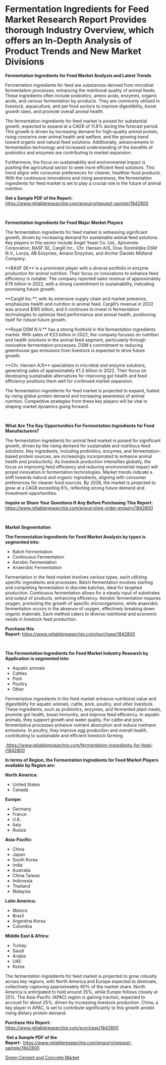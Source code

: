 <p><h1>Fermentation Ingredients for Feed Market Research Report Provides thorough Industry Overview, which offers an In-Depth Analysis of Product Trends and New Market Divisions</h1></p><p><strong>Fermentation Ingredients for Feed Market Analysis and Latest Trends</strong></p>
<p><p>Fermentation ingredients for feed are substances derived from microbial fermentation processes, enhancing the nutritional quality of animal feeds. These ingredients often include probiotics, amino acids, enzymes, organic acids, and various fermentation by-products. They are commonly utilized in livestock, aquaculture, and pet food sectors to improve digestibility, boost growth rates, and promote overall animal health.</p><p>The fermentation ingredients for feed market is poised for substantial growth, expected to expand at a CAGR of 11.8% during the forecast period. This growth is driven by increasing demand for high-quality animal protein, rising concerns over animal health and welfare, and the growing trend toward organic and natural feed solutions. Additionally, advancements in fermentation technology and increased understanding of the benefits of probiotics and enzymes are contributing to market expansion. </p><p>Furthermore, the focus on sustainability and environmental impact is pushing the agricultural sector to seek more efficient feed solutions. This trend aligns with consumer preferences for cleaner, healthier food products. With the continuous innovations and rising awareness, the fermentation ingredients for feed market is set to play a crucial role in the future of animal nutrition.</p></p>
<p><strong>Get a Sample PDF of the Report:&nbsp;</strong> <a href="https://www.reliableresearchiq.com/enquiry/request-sample/1842800?utm_campaign=2821&utm_medium=2&utm_source=Github&utm_content=ia&utm_term=26032025&utm_id=fermentation-ingredients-for-feed">https://www.reliableresearchiq.com/enquiry/request-sample/1842800</a></p>
<p>&nbsp;</p>
<p><strong>Fermentation Ingredients for Feed Major Market Players</strong></p>
<p><p>The fermentation ingredients for feed market is witnessing significant growth, driven by increasing demand for sustainable animal feed solutions. Key players in this sector include Angel Yeast Co. Ltd., Ajinomoto Corporation, BASF SE, Cargill Inc., Chr. Hansen A/S, Dow, Koninklijke DSM N.V., Lonza, AB Enzymes, Amano Enzymes, and Archer Daniels Midland Company.</p><p>**BASF SE** is a prominent player with a diverse portfolio in enzyme production for animal nutrition. Their focus on innovations to enhance feed efficiency is notable. The company reported sales revenue of approximately €76 billion in 2022, with a strong commitment to sustainability, indicating promising future growth.</p><p>**Cargill Inc.**, with its extensive supply chain and market presence, emphasizes health and nutrition in animal feed. Cargill’s revenue in 2022 was around $165 billion, and it continues to invest in fermentation technologies to optimize feed performance and animal health, positioning itself for robust future growth.</p><p>**Royal DSM N.V.** has a strong foothold in the fermentation ingredients market. With sales of €23 billion in 2022, the company focuses on nutrition and health solutions in the animal feed segment, particularly through innovative fermentation processes. DSM's commitment to reducing greenhouse gas emissions from livestock is expected to drive future growth.</p><p>**Chr. Hansen A/S** specializes in microbial and enzyme solutions, generating sales of approximately €1.2 billion in 2022. Their focus on developing sustainable alternatives for improving gut health and feed efficiency positions them well for continued market expansion.</p><p>The fermentation ingredients for feed market is projected to expand, fueled by rising global protein demand and increasing awareness of animal nutrition. Competitive strategies from these key players will be vital in shaping market dynamics going forward.</p></p>
<p>&nbsp;</p>
<p><strong>What Are The Key Opportunities For Fermentation Ingredients for Feed Manufacturers?</strong></p>
<p><p>The fermentation ingredients for animal feed market is poised for significant growth, driven by the rising demand for sustainable and nutritious feed solutions. Key ingredients, including probiotics, enzymes, and fermentation-based protein sources, are increasingly incorporated to enhance animal health and productivity. As livestock production intensifies globally, the focus on improving feed efficiency and reducing environmental impact will propel innovation in fermentation technologies. Market trends indicate a shift towards natural and organic ingredients, aligning with consumer preferences for cleaner food sources. By 2028, the market is projected to grow at a CAGR exceeding 6%, reflecting strong future demand and investment opportunities.</p></p>
<p><strong>Inquire or Share Your Questions If Any Before Purchasing This Report:</strong> <a href="https://www.reliableresearchiq.com/enquiry/pre-order-enquiry/1842800?utm_campaign=2821&utm_medium=2&utm_source=Github&utm_content=ia&utm_term=26032025&utm_id=fermentation-ingredients-for-feed">https://www.reliableresearchiq.com/enquiry/pre-order-enquiry/1842800</a></p>
<p>&nbsp;</p>
<p><strong>Market Segmentation</strong></p>
<p><strong>The Fermentation Ingredients for Feed Market Analysis by types is segmented into:</strong></p>
<p><ul><li>Batch Fermentation</li><li>Continuous Fermentation</li><li>Aerobic Fermentation</li><li>Anaerobic Fermentation</li></ul></p>
<p><p>Fermentation in the feed market involves various types, each utilizing specific ingredients and processes. Batch fermentation involves starting and completing fermentation in discrete batches, ideal for targeted production. Continuous fermentation allows for a steady input of substrates and output of products, enhancing efficiency. Aerobic fermentation requires oxygen, promoting the growth of specific microorganisms, while anaerobic fermentation occurs in the absence of oxygen, effectively breaking down organic materials. Each method caters to diverse nutritional and economic needs in livestock feed production.</p></p>
<p><strong>Purchase this Report:&nbsp;</strong><a href="https://www.reliableresearchiq.com/purchase/1842800?utm_campaign=2821&utm_medium=2&utm_source=Github&utm_content=ia&utm_term=26032025&utm_id=fermentation-ingredients-for-feed">https://www.reliableresearchiq.com/purchase/1842800</a></p>
<p>&nbsp;</p>
<p><strong>The Fermentation Ingredients for Feed Market Industry Research by Application is segmented into:</strong></p>
<p><ul><li>Aquatic animals</li><li>Cattles</li><li>Pork</li><li>Poultry</li><li>Other</li></ul></p>
<p><p>Fermentation ingredients in the feed market enhance nutritional value and digestibility for aquatic animals, cattle, pork, poultry, and other livestock. These ingredients, such as probiotics, enzymes, and fermented plant meals, promote gut health, boost immunity, and improve feed efficiency. In aquatic animals, they support growth and water quality. For cattle and pork, fermentative processes enhance nutrient absorption and reduce methane emissions. In poultry, they improve egg production and overall health, contributing to sustainable and efficient livestock farming.</p></p>
<p><a href="https://www.reliableresearchiq.com/fermentation-ingredients-for-feed-r1842800?utm_campaign=2821&utm_medium=2&utm_source=Github&utm_content=ia&utm_term=26032025&utm_id=fermentation-ingredients-for-feed">&nbsp;https://www.reliableresearchiq.com/fermentation-ingredients-for-feed-r1842800</a></p>
<p><strong>In terms of Region, the Fermentation Ingredients for Feed Market Players available by Region are:</strong></p>
<p>
    <p> <strong> North America: </strong>
        <ul>
            <li>United States</li>
            <li>Canada</li>
        </ul>
        </p> 
    <p> <strong> Europe: </strong>
        <ul>
            <li>Germany</li>
            <li>France</li>
            <li>U.K.</li>
            <li>Italy</li>
            <li>Russia</li>
        </ul>
        </p> 
    <p> <strong> Asia-Pacific: </strong>
        <ul>
            <li>China</li>
            <li>Japan</li>
            <li>South Korea</li>
            <li>India</li>
            <li>Australia</li>
            <li>China Taiwan</li>
            <li>Indonesia</li>
            <li>Thailand</li>
            <li>Malaysia</li>
        </ul>
        </p> 
    <p> <strong> Latin America: </strong>
        <ul>
            <li>Mexico</li>
            <li>Brazil</li>
            <li>Argentina Korea</li>
            <li>Colombia</li>
        </ul>
        </p> 
    <p> <strong> Middle East & Africa: </strong>
        <ul>
            <li>Turkey</li>
            <li>Saudi</li>
            <li>Arabia</li>
            <li>UAE</li>
            <li>Korea</li>
        </ul>
    </p>
    </p>
<p><p>The fermentation ingredients for feed market is projected to grow robustly across key regions, with North America and Europe expected to dominate, collectively capturing approximately 60% of the market share. North America is anticipated to hold around 35%, while Europe follows closely at 25%. The Asia-Pacific (APAC) region is gaining traction, expected to account for about 25%, driven by increasing livestock production. China, a key player in APAC, is set to contribute significantly to this growth amidst rising dietary protein demand.</p></p>
<p><strong>Purchase this Report: </strong><a href="https://www.reliableresearchiq.com/purchase/1842800?utm_campaign=2821&utm_medium=2&utm_source=Github&utm_content=ia&utm_term=26032025&utm_id=fermentation-ingredients-for-feed">https://www.reliableresearchiq.com/purchase/1842800</a></p>
<p>&nbsp;<strong>Get a Sample PDF of the Report:&nbsp;&nbsp;</strong><a href="https://www.reliableresearchiq.com/enquiry/request-sample/1842800?utm_campaign=2821&utm_medium=2&utm_source=Github&utm_content=ia&utm_term=26032025&utm_id=fermentation-ingredients-for-feed">https://www.reliableresearchiq.com/enquiry/request-sample/1842800</a></p>
<p><strong></strong></p>
<p><p><a href="https://github.com/zanoligarav/Market-Research-Report-List-1/blob/main/green-cement-and-concrete-market.md?utm_campaign=2821&utm_medium=2&utm_source=Github&utm_content=ia&utm_term=26032025&utm_id=fermentation-ingredients-for-feed">Green Cement and Concrete Market</a></p></p>